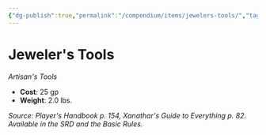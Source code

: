 ```yaml
---
{"dg-publish":true,"permalink":"/compendium/items/jewelers-tools/","tags":["compendium/src/5e/phb","item/gear/artisans-tools"]}
---
```


# Jeweler's Tools
*Artisan's Tools*  

- **Cost**: 25 gp
- **Weight**: 2.0 lbs.

*Source: Player's Handbook p. 154, Xanathar's Guide to Everything p. 82. Available in the SRD and the Basic Rules.*